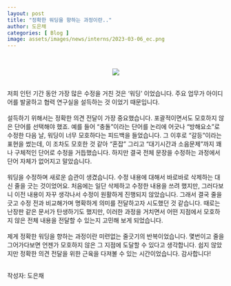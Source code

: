 ```yaml
---
layout: post
title: "정확한 워딩을 향하는 과정이란.."
author: 도은채
categories: [ Blog ]
image: assets/images/news/interns/2023-03-06_ec.png
---
```

<br>
<figure style = "margin-left: auto; margin-right: auto;  width: 70%;  text-align: center">
    <img src="{{site.baseurl}}/assets/images/news/interns/2023-03-06_ec.png">
</figure>
<br>
저희 인턴 기간 동안 가장 많은 수정을 거친 것은 ‘워딩’ 이었습니다. 주요 업무가 아이디어를 발굴하고 협력 연구실을 설득하는 것 이었기 때문입니다. 
<br><br>
설득하기 위해서는 정확한 의견 전달이 가장 중요했습니다. 포괄적이면서도 모호하지 않은 단어를 선택해야 했죠. 예를 들어 “충돌”이라는 단어를 논리에 어긋나 “방해요소”로 수정한 다음 날, 워딩이 너무 모호하다는 피드백을 들었습니다. 그 이후로 “갈등”이라는 표현을 썼는데, 이 조차도 모호한 것 같아 “혼잡” 그리고 “대기시간과 소음문제”까지 꽤나 구체적인 단어로 수정을 거듭했습니다. 하지만 결국 전체 문장을 수정하는 과정에서 단어 자체가 없어지고 말았습니다.
<br><br>
워딩을 수정하며 새로운 습관이 생겼습니다. 수정 내용에 대해서 바로바로 삭제하는 대신 줄을 긋는 것이었어요. 처음에는 일단 삭제하고 수정한 내용을 쓰려 했지만, 그러다보니 이전 내용이 자꾸 생각나서 수정이 원활하게 진행되지 않았습니다. 그래서 결국 줄을 긋고 수정 전과 비교해가며 명확하게 의미를 전달하고자 시도했던 것 같습니다. 때로는 난장판 같은 문서가 탄생하기도 했지만, 이러한 과정을 거치면서 어떤 지점에서 모호하지 않은 전체 내용을 전달할 수 있는지 고민해 보게 되었습니다.
<br><br>
제게 정확한 워딩을 향하는 과정이란 미련없는 줄긋기의 반복이었습니다. 몇번이고 줄을 그어가다보면 언젠가 모호하지 않은 그 지점에 도달할 수 있다고 생각합니다. 쉽지 않았지만 정확한 의견 전달을 위한 근육을 다져볼 수 있는 시간이었습니다. 감사합니다!
<br><br>

작성자: 도은채 <br>